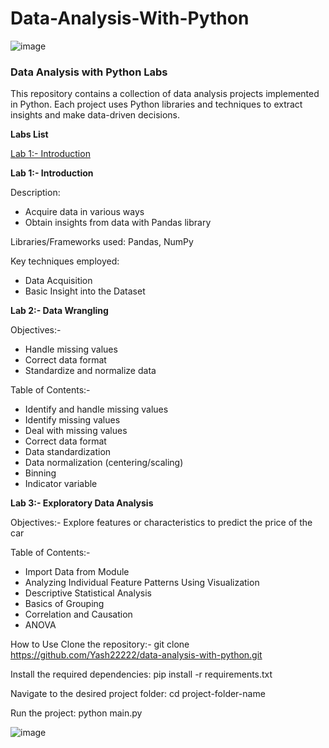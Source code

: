 # Data-Analysis-With-Python

![image](https://github.com/Yash22222/Data-Analysis-With-Python/assets/97459174/271079f9-4d1e-40b2-acba-7b8854e611a9)

### **Data Analysis with Python Labs**

This repository contains a collection of data analysis projects implemented in Python. Each project uses Python libraries and techniques to extract insights and make data-driven decisions.

**Labs List**

[Lab 1:- Introduction](#Lab-1-Introduction)

**Lab 1:- Introduction**

Description: 
-   Acquire data in various ways
-   Obtain insights from data with Pandas library
  
Libraries/Frameworks used: Pandas, NumPy

Key techniques employed: 
-   Data Acquisition
-   Basic Insight into the Dataset

**Lab 2:- Data Wrangling**

Objectives:-

- Handle missing values
- Correct data format
- Standardize and normalize data

Table of Contents:-
- Identify and handle missing values
- Identify missing values
- Deal with missing values
- Correct data format
- Data standardization
- Data normalization (centering/scaling)
- Binning
- Indicator variable

**Lab 3:- Exploratory Data Analysis**

Objectives:- Explore features or characteristics to predict the price of the car

Table of Contents:-

- Import Data from Module
- Analyzing Individual Feature Patterns Using Visualization
- Descriptive Statistical Analysis
- Basics of Grouping
- Correlation and Causation
- ANOVA

How to Use
Clone the repository:-
git clone https://github.com/Yash22222/data-analysis-with-python.git

Install the required dependencies:
pip install -r requirements.txt

Navigate to the desired project folder:
cd project-folder-name

Run the project:
python main.py


![image](https://github.com/Yash22222/Data-Analysis-With-Python/assets/97459174/049e7bfe-f012-4650-adf6-40aed7c402fe)


